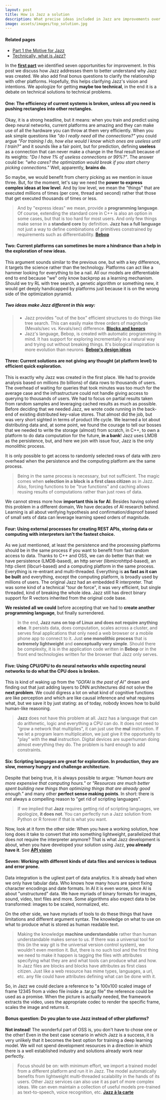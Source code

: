 ```yaml
---
layout: post
title: How is Jazz a solution
description: What precise ideas included in Jazz are improvements over current platforms?
image: assets/images/top_solution.jpg
---
```

<div id="main" class="alt">
<section id="one">

<h4>Related pages</h4>
<ul class="actions vertical small">
	<li><a href="/kaalam/2018/10/02/reviewing_the_motive.html" class="button small">Part 1 the Motive for Jazz</a></li>
	<li><a href="/jazz_reference/basics_jazz_vision.html" class="button small">Technically, what is Jazz?</a></li>
</ul>


<p>In the <a href="/kaalam/2018/10/02/reviewing_the_motive.html"><b>first part</b></a> we identified seven opportunities for improvement. In
this post we discuss how Jazz addresses them to better understand why Jazz was created. We also add final bonus questions to clarify
the relationship with other platforms. Hopefully, this helps clarifying Jazz's vision and intentions. We apologize for getting <b>maybe too
technical</b>, in the end it is a debate on technical solutions to technical problems.</p>

<h4><b>One:</b> The efficiency of current systems is broken, unless all you need is pushing <b>rectangles</b> into other rectangles.</h4>

<p>Okay, it is a strong headline, but it means: when you train and predict using deep neural networks, current platforms are amazing and
they can make use of all the hardware you can throw at them very efficiently. When you ask simple questions like <i>"do I really need all
the connections?"</i> you could argue <i>"For training I do, how else would I know which ones are useless until I train?"</i> and it sounds
like a fair point, but for prediction, defining <b>useless</b> as a connection that can never make a change in the final result because of
its weights: <i>"Do I have 1% of useless connections or 99%?"</i>. The answer could be: <i>"who cares? the optimization would break if you
start cherry picking connections."</i> Well, apparently, <b>brains do</b>.</p>
<p>So maybe, we would benefit from cherry picking as we mention in issue three. But, for the moment, let's say we need the <b>power
to express complex ideas at low level</b>. And by low level, we mean the "things" that are executed millions of times (per core, thread and
second) rather that those that get executed thousands of times or less.</p>
<blockquote>
And by "express ideas" we mean, provide a <b>programming language</b>. Of course, extending the standard core in C++ is also an option
in some cases, but that is too hard for most users. And only few things make sense in a <b>standard core</b> by definition.
<b>Jazz has a full language</b> not just a way to define combinations of primitives constrained by requirements such as differentiability.
<a href="/jazz_reference/vision_bebop.html"><b>Bebop</b></a>
</blockquote>

<h4><b>Two:</b> Current platforms can sometimes be more a hindrance than a help in the exploration of <b>new ideas</b>.</h4>

<p>This argument sounds similar to the previous one, but with a key difference, it targets the science rather than the technology.
Platforms can act like a hammer looking for everything to be a nail. All our models are differentiable end to end because "we" only know
backprop as a learning mechanism. Should we try RL with tree search, a genetic algorithm or something new, it would get deeply
handicapped by platforms just because it is on the wrong side of the optimization pyramid.
<h5>Two ideas make Jazz different in this way:</h5>
<blockquote>
<ul>
<li>Jazz provides "out of the box" efficient structures to do things like tree search. This can easily make three orders of magnitude
 (Mevals/sec vs. Kevals/sec) difference.
<a href="/jazz_reference/vision_blocks_keeprs.html"><b>Blocks and keeprs</b></a></li>
<li>Jazz's language, Bebop, is created with automatic programming in mind. It has support for exploring incrementally in a natural way
and trying out without breaking things. It's biological inspiration is more evolution than neurons.
<a href="/jazz_reference/reference_bop_basics.html"><b>Bebop's design ideas</b></a></li>
</ul>
</blockquote>
</p>

<h4><b>Three:</b> Current solutions are not giving any thought (at platform level) to efficient <b>quick exploration</b>.</h4>

<p>This is exactly why Jazz was created in the first place. We had to provide analysis based on millions (to billions) of data rows
to thousands of users. The overhead of waiting for queries that took minutes was too much for the average case and the infrastructure
could not handle giving access to querying to thousands of users. We had to focus on partial results taken from random samples and
leveraging cached results as much as possible. Before deciding that we needed Jazz, we wrote code running in the back-end of existing
distributed key-value stores. That almost did the job, but was very short sighted in terms of product life cycle. We learned a lot about
distributing data and, at some point, we found the courage to tell our bosses that we needed to write the storage (almost) from scratch,
in C++, to own a platform to do data computation for the future, <b>in a bank</b>! Jazz uses LMDB as the persistence, but, and here we
join with issue four, Jazz is the only monolithic process.</p>
<p>It is only possible to get access to randomly selected rows of data with zero overhead when the persistence and the computing
platform are the same process.</p>
<blockquote>
Being in the same process is necessary, but not sufficient. The magic comes when <b>selection in a block is a first class citizen</b> as
in Jazz. Also, forcing functions to be "true functions" and caching allows reusing results of computations rather than just rows of data.
</blockquote>
<p>We cannot stress more how <b>important this is for AI</b>. Besides having solved this problem in a different domain, We have decades of
AI research behind. Learning is all about verifying hypothesis and confirmation/disproof based of small sets of data can leverage learning
speed orders of magnitude.</p>

<h4><b>Four:</b> Using <b>external processes</b> for creating REST APIs, storing data or computing with interpreters isn't the fastest choice.</h4>

<p>As we just mentioned, at least the persistence and the processing platforms should be in the same process if you want to benefit from
fast random access to data. Thanks to C++ and OSS, we can do better than that: we have persistence (LMDB-based), an http server
(libmicrohttpd-based), an http client (libcurl-based) and a computing platform in the same process. Everything is re-entrant and
multi-threaded. Everything is <b>as fast as it can be built</b> and everything, except the computing platform, is broadly used by millions
of users. The original Jazz had an embedded R interpreter. That was some kind of a technical "tour de force", it was very efficient, but
single threaded, kind of breaking the whole idea. Jazz still has direct binary support for R vectors inherited from the original code
base.</p>

<div class="box">
<p><b>We resisted all we could</b> before accepting that we had to <b>create another programming language</b>, but finally
surrendered.</p>
</div>

<blockquote>
In the end, <b>Jazz runs on top of Linux and does not require anything else</b>. It persists data, does computation, scales across a cluster,
and serves final applications that only need a web browser or a mobile phone app to connect to it. Just <b>one monolithic process</b> that
is <b>extremely lightweight</b> and <b>conceptually very simple</b>. Should there be complexity, it is in the application code written in
<b>Bebop</b> or in the front end technologies written for the browser that Jazz only serves.
</blockquote>

<h4><b>Five:</b> Using CPU/GPU to do neural networks while <b>expecting neural networks to do what the CPU does</b> is broken.</h4>

<p>This is kind of waking up from the <i>"GOFAI is the past of AI"</i> dream and finding out that just adding layers to DNN architectures
did not solve the <b>next problem</b>. We could digress a lot on what kind of cognitive functions are like perception and which are like
causal inference and what requires what, but we save it by just stating: as of today, nobody knows how to build human-like reasoning.</p>

<blockquote>
<b>Jazz</b> does not have this problem at all. Jazz has a language that can do arithmetic, logic and everything a CPU can do. It does not
need to "grow a network that multiplies", it can just use the <b>mul</b> instruction. If we let a program learn multiplication, we just
give it the opportunity to "play" with the <b>mul</b> instruction. Digital devices are superhuman doing almost everything they do. The
problem is hard enough to add constraints.
</blockquote>

<h4><b>Six: Scripting languages</b> are great for exploration. In production, they are slow, memory hungry and challenge architecture.</h4>

<p>Despite that being true, it is always possible to argue: <i>"Human hours are more expensive that computing hours."</i> or <i>"Resources
are much better spent building new things than optimizing things that are already good enough."</i> and many other <b>perfect sense making
points</b>. In short: there is not always a compelling reason to "get rid of scripting languages".</p>

<blockquote>
If we implied that <b>Jazz</b> requires getting rid of scripting languages, we apologize, <b>it does not</b>. You can perfectly run
a Jazz solution from Python or R forever if that is what you want.
</blockquote>

<p>Now, look at it form the other side: When you have a working solution, how long does it take to convert that into something lightweight,
parallelized that does not require the interpreter anymore? That is what Jazz development is about, when you have developed your solution
using Jazz, <b>you already have it</b>. See <a href="/jazz_reference/vision_apis_http.html"><b>API vision</b></a></p>

<h4><b>Seven:</b> Working with different kinds of <b>data files</b> and <b>services</b> is tedious and error prone.</h4>

<p>Data integration is the ugliest part of data analytics. It is already bad when we only have tabular data. Who knows how many hours are spent
fixing character encodings and date formats. In AI it is even worse, since AI is about "unstructured" data. We have myriads of binary
formats for images, sound, video, text files and more. Some algorithms also expect data to be transformed: images to be scaled, normalized,
etc.</p>
<p>On the other side, we have myriads of tools to do these things that have limitations and different argument syntax. The knowledge on
what to use on what to produce what is stored as human readable text.</p>

<blockquote>
Making the knowledge <b>machine understandable</b> rather than human understandable makes sense to us. If there was a universal tool for
this (in the way git is the universal version control system), we wouldn't even mention it. But, there is no such tool and the first thing
we need to make it happen is tagging the files with attributes specifying what they are and what tools can produce what and how. In Jazz
files are blocks and blocks have attributes as first class citizen. Just like a web resource has mime types, languages, a url, etc. any
file could have attributes defining what can be done with it.
</blockquote>

<p>So, in Jazz we could declare a reference to "a 100x100 scaled image of frame 12345 from a video file inside a .tar.gz file"
the reference could be used as a promise. When the picture is actually needed, the framework extracts the video, uses the appropriate
codec to render the specific frame, scales the image and returns it.</p>

<h4><b>Bonus question:</b> Do you plan to use Jazz <b>instead</b> of other platforms?</h4>

<p><b>Not instead</b>! The wonderful part of OSS is, you don't have to chose one or the other! Even in the best case scenario in which Jazz
is a success, it is very unlikely that it becomes the best option for training a deep learning model. We will not spend development
resources in a direction in which there is a well established industry and solutions already work near perfectly.</p>

<blockquote>
Focus should be on: with minimum effort, we import a trained model from a different platform and run it in Jazz. The model automatically
benefits from lightweight multi-threaded scalability in the hands of its users. Other Jazz services can also use it as part of more complex
ideas. We can even maintain a collection of useful models pre-trained as text-to-speech, voice recognition, etc.
<a href="/jazz_reference/reference_docker_latest_server.html"><b>Jazz à la carte</b></a>
</blockquote>

</section>
</div>
